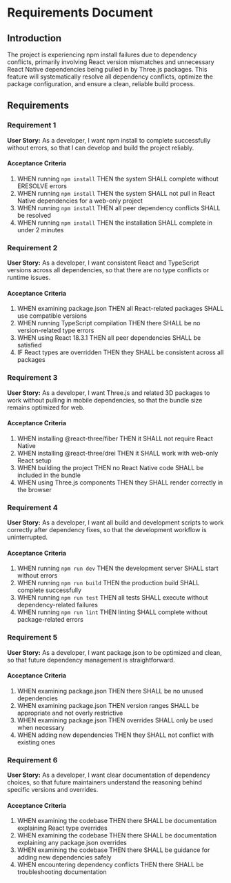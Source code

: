 # Requirements Document

## Introduction

The project is experiencing npm install failures due to dependency conflicts, primarily involving React version mismatches and unnecessary React Native dependencies being pulled in by Three.js packages. This feature will systematically resolve all dependency conflicts, optimize the package configuration, and ensure a clean, reliable build process.

## Requirements

### Requirement 1

**User Story:** As a developer, I want npm install to complete successfully without errors, so that I can develop and build the project reliably.

#### Acceptance Criteria

1. WHEN running `npm install` THEN the system SHALL complete without ERESOLVE errors
2. WHEN running `npm install` THEN the system SHALL not pull in React Native dependencies for a web-only project
3. WHEN running `npm install` THEN all peer dependency conflicts SHALL be resolved
4. WHEN running `npm install` THEN the installation SHALL complete in under 2 minutes

### Requirement 2

**User Story:** As a developer, I want consistent React and TypeScript versions across all dependencies, so that there are no type conflicts or runtime issues.

#### Acceptance Criteria

1. WHEN examining package.json THEN all React-related packages SHALL use compatible versions
2. WHEN running TypeScript compilation THEN there SHALL be no version-related type errors
3. WHEN using React 18.3.1 THEN all peer dependencies SHALL be satisfied
4. IF React types are overridden THEN they SHALL be consistent across all packages

### Requirement 3

**User Story:** As a developer, I want Three.js and related 3D packages to work without pulling in mobile dependencies, so that the bundle size remains optimized for web.

#### Acceptance Criteria

1. WHEN installing @react-three/fiber THEN it SHALL not require React Native
2. WHEN installing @react-three/drei THEN it SHALL work with web-only React setup
3. WHEN building the project THEN no React Native code SHALL be included in the bundle
4. WHEN using Three.js components THEN they SHALL render correctly in the browser

### Requirement 4

**User Story:** As a developer, I want all build and development scripts to work correctly after dependency fixes, so that the development workflow is uninterrupted.

#### Acceptance Criteria

1. WHEN running `npm run dev` THEN the development server SHALL start without errors
2. WHEN running `npm run build` THEN the production build SHALL complete successfully
3. WHEN running `npm run test` THEN all tests SHALL execute without dependency-related failures
4. WHEN running `npm run lint` THEN linting SHALL complete without package-related errors

### Requirement 5

**User Story:** As a developer, I want package.json to be optimized and clean, so that future dependency management is straightforward.

#### Acceptance Criteria

1. WHEN examining package.json THEN there SHALL be no unused dependencies
2. WHEN examining package.json THEN version ranges SHALL be appropriate and not overly restrictive
3. WHEN examining package.json THEN overrides SHALL only be used when necessary
4. WHEN adding new dependencies THEN they SHALL not conflict with existing ones

### Requirement 6

**User Story:** As a developer, I want clear documentation of dependency choices, so that future maintainers understand the reasoning behind specific versions and overrides.

#### Acceptance Criteria

1. WHEN examining the codebase THEN there SHALL be documentation explaining React type overrides
2. WHEN examining the codebase THEN there SHALL be documentation explaining any package.json overrides
3. WHEN examining the codebase THEN there SHALL be guidance for adding new dependencies safely
4. WHEN encountering dependency conflicts THEN there SHALL be troubleshooting documentation
